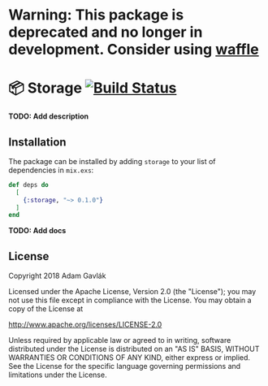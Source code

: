 # Warning: This package is deprecated and no longer in development. Consider using [waffle](https://github.com/elixir-waffle/waffle)
# 📦 Storage [![Build Status](https://travis-ci.org/gavlak/storage.svg?branch=master)](https://travis-ci.org/gavlak/storage)

**TODO: Add description**

## Installation

The package can be installed by adding `storage` to your list of dependencies in `mix.exs`:

```elixir
def deps do
  [
    {:storage, "~> 0.1.0"}
  ]
end
```

**TODO: Add docs**

## License

Copyright 2018 Adam Gavlák

Licensed under the Apache License, Version 2.0 (the "License"); you may not use this file except in compliance with the License. You may obtain a copy of the License at

  http://www.apache.org/licenses/LICENSE-2.0

Unless required by applicable law or agreed to in writing, software distributed under the License is distributed on an "AS IS" BASIS, WITHOUT WARRANTIES OR CONDITIONS OF ANY KIND, either express or implied. See the License for the specific language governing permissions and limitations under the License.
